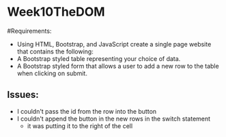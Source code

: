 # Week10TheDOM

#Requirements:
- Using HTML, Bootstrap, and JavaScript create a single page website that contains the following:
- A Bootstrap styled table representing your choice of data.
- A Bootstrap styled form that allows a user to add a new row to the table when clicking on submit.

## Issues: 
- I couldn't pass the id from the row into the button
- I couldn't append the button in the new rows in the switch statement
    - it was putting it to the right of the cell